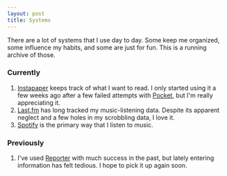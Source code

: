 ```yaml
---
layout: post
title: Systems
---
```


There are a lot of systems that I use day to day. Some keep me organized, some influence my habits, and some are just for fun. This is a running archive of those.

### Currently

1. [Instapaper](https://www.instapaper.com/p/sophstad) keeps track of what I want to read. I only started using it a few weeks ago after a few failed attempts with [Pocket](https://getpocket.com), but I'm really appreciating it.
2. [Last.fm](www.last.fm/user/sw1m97) has long tracked my music-listening data. Despite its apparent neglect and a few holes in my scrobbling data, I love it.
3. [Spotify](https://open.spotify.com/user/sophstad) is the primary way that I listen to music.

### Previously
1. I've used [Reporter](wwww.reporter-app.com) with much success in the past, but lately entering information has felt tedious. I hope to pick it up again soon.
